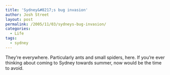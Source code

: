 ```yaml
---
title: 'Sydney&#8217;s bug invasion'
author: Josh Street
layout: post
permalink: /2005/11/03/sydneys-bug-invasion/
categories:
  - Life
tags:
  - sydney
---
```

They&#8217;re everywhere. Particularly ants and small spiders, here. If you&#8217;re ever thinking about coming to Sydney towards summer, now would be the time to avoid.